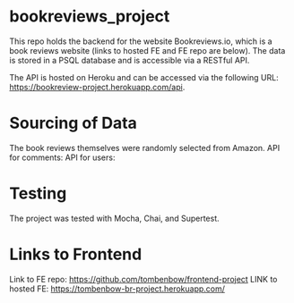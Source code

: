# bookreviews_project
This repo holds the backend for the website Bookreviews.io, which is a book reviews website (links to hosted FE and FE repo are below). The data is stored in a PSQL database and is accessible via a RESTful API. 

The API is hosted on Heroku and can be accessed via the following URL: https://bookreview-project.herokuapp.com/api.

# Sourcing of Data
The book reviews themselves were randomly selected from Amazon.
API for comments:
API for users:

# Testing
The project was tested with Mocha, Chai, and Supertest.

  # Links to Frontend
Link to FE repo: https://github.com/tombenbow/frontend-project
LINK to hosted FE: https://tombenbow-br-project.herokuapp.com/ 
